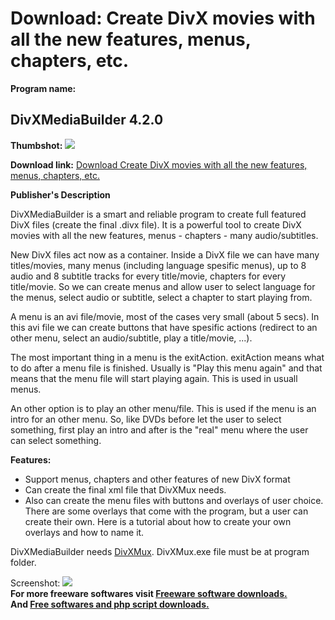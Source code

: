 # Download: Create DivX movies with all the new features, menus, chapters, etc.

**Program name:**

## DivXMediaBuilder 4.2.0

  
**Thumbshot:** ![](http://www.freewarefiles.com/screenshot/divxmediabldr_md.jpg)   
  
**Download link:** [Download Create DivX movies with all the new features, menus, chapters, etc.](http://freesoftwares.boysofts.com/DivXMediaBuilder_program_34695.html)  
  


**Publisher's Description**  
  


DivXMediaBuilder is a smart and reliable program to create full featured DivX files (create the final .divx file). It is a powerful tool to create DivX movies with all the new features, menus - chapters - many audio/subtitles. 

New DivX files act now as a container. Inside a DivX file we can have many titles/movies, many menus (including language spesific menus), up to 8 audio and 8 subtitle tracks for every title/movie, chapters for every title/movie. So we can create menus and allow user to select language for the menus, select audio or subtitle, select a chapter to start playing from.

A menu is an avi file/movie, most of the cases very small (about 5 secs). In this avi file we can create buttons that have spesific actions (redirect to an other menu, select an audio/subtitle, play a title/movie, ...).

The most important thing in a menu is the exitAction. exitAction means what to do after a menu file is finished. Usually is "Play this menu again" and that means that the menu file will start playing again. This is used in usuall menus.

An other option is to play an other menu/file. This is used if the menu is an intro for an other menu. So, like DVDs before let the user to select something, first play an intro and after is the "real" menu where the user can select something.

**Features:**

  * Support menus, chapters and other features of new DivX format 
  * Can create the final xml file that DivXMux needs. 
  * Also can create the menu files with buttons and overlays of user choice. There are some overlays that come with the program, but a user can create their own. Here is a tutorial about how to create your own overlays and how to name it. 

DivXMediaBuilder needs [DivXMux](http://206.217.205.73/~dlfreeht/files/DivXMediaFormat_SDK_r2.rar). DivXMux.exe file must be at program folder.

  
  
Screenshot: ![](http://www.freewarefiles.com/screenshot/divxmediabldr.jpg)   
**For more freeware softwares visit [Freeware software downloads.](http://freesoftwares.boysofts.com/)**   
**And [Free softwares and php script downloads.](http://www.boysofts.com/)**
